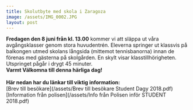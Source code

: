 ```yaml
---
title: Skolutbyte med skola i Zaragoza
image: /assets/IMG_0002.JPG
layout: post
---
```


<b>Fredagen den 8 juni från kl. 13.00</b> kommer vi att släppa ut våra avgångsklasser genom stora huvudentrén. Eleverna springer ut klassvis på balkongen utmed skolans långsida (mittemot tennisbanorna) innan de förenas med gästerna på skolgården. En skylt visar klasstillhörigheten. Utspringet pågår i drygt 45 minuter.<br> 
<b>Varmt Välkomna till denna härliga dag!</b><br>
<br>
<b>Här nedan har du länkar till viktig information:</b><br>
[Brev till besökare](/assets/Brev till besökare Student Dagy 2018.pdf)<br>
[Information från polisen](/assets/Info från Polisen inför STUDENT 2018.pdf)
